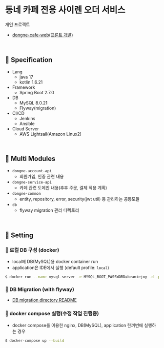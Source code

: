 # 동네 카페 전용 사이렌 오더 서비스

개인 프로젝트
- [dongne-cafe-web(프론트 개발)](https://github.com/beaniejoy/dongne-cafe-web)

<br>

## :pushpin: Specification
- Lang
  - java 17
  - kotlin 1.6.21
- Framework
  - Spring Boot 2.7.0
- DB
  - MySQL 8.0.21
  - Flyway(migration)
- CI/CD
  - Jenkins
  - Ansible
- Cloud Server
  - AWS Lightsail(Amazon Linux2)

<br>

## :pushpin: Multi Modules
- `dongne-account-api`
  - 회원가입, 인증 관련 내용
- `dongne-service-api`
  - 카페 관련 도메인 내용(추후 주문, 결제 적용 계획)
- `dongne-common`
  - entity, repository, error, security(jwt util) 등 관리하는 공통모듈
- `db`
  - flyway migration 관리 디렉토리

<br>

## :pushpin: Setting

### 💽 로컬 DB 구성 (docker)
- local에 DB(MySQL)용 docker container run
- application은 IDE에서 실행 (default profile: `local`)
```bash
$ docker run --name mysql-server -e MYSQL_ROOT_PASSWORD=beaniejoy -d -p 3306:3306 mysql:8.0.21
```

### 💽 DB Migration (with flyway)
- [DB migration directory README](https://github.com/beaniejoy/dongne-cafe-api/blob/main/db/README.md)

### 💽 docker compose 실행(수정 작업 진행중)
- docker compose를 이용한 nginx, DB(MySQL), application 한꺼번에 실행하는 경우
```bash
$ docker-compose up --build
```
